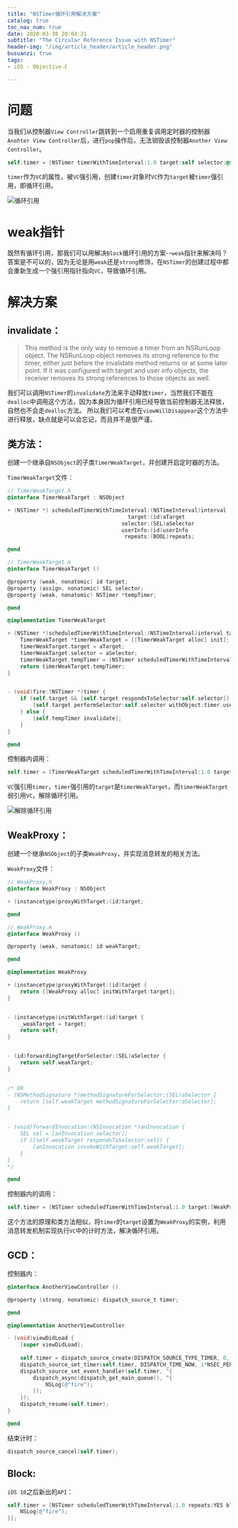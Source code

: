 ```yaml
---
title: "NSTimer循环引用解决方案"
catalog: true
toc_nav_num: true
date: 2020-03-30 20:04:21
subtitle: "The Circular Reference Issue with NSTimer"
header-img: "/img/article_header/article_header.png"
busuanzi: true
tags:
- iOS - Objective-C

---
```


# 问题

当我们从控制器`View Controller`跳转到一个启用重复调用定时器的控制器`Anohter View Controller`后，进行`pop`操作后，无法销毁该控制器`Another View Controller`。

``` objectivec
self.timer = [NSTimer timerWithTimeInterval:1.0 target:self selector:@selector(timerAction) userInfo:nil repeats:YES];
```

`timer`作为`VC`的属性，被`VC`强引用，创建`timer`对象时`VC`作为`target`被`timer`强引用，即循环引用。

![循环引用](/img/article/20200330/1.png)

<!-- more -->

# weak指针

既然有循环引用，那我们可以用解决`Block`循环引用的方案--`weak`指针来解决吗？答案是不可以的，因为无论是用`weak`还是`strong`修饰，在`NSTimer`的创建过程中都会重新生成一个强引用指针指向`VC`，导致循环引用。

# 解决方案

## invalidate：

> This method is the only way to remove a timer from an NSRunLoop object. The NSRunLoop object removes its strong reference to the timer, either just before the invalidate method returns or at some later point.
If it was configured with target and user info objects, the receiver removes its strong references to those objects as well.

我们可以调用`NSTimer`的`invalidate`方法来手动释放`timer`，当然我们不能在`dealloc`中调用这个方法，因为本身因为循环引用已经导致当前控制器无法释放，自然也不会走`dealloc`方法。
所以我们可以考虑在`viewWillDisappear`这个方法中进行释放，缺点就是可以会忘记，而且并不是很严谨。

## 类方法：

创建一个继承自`NSObject`的子类`TimerWeakTarget`，并创建开启定时器的方法。

`TimerWeakTarget`文件：
``` objectivec
// TimerWeakTarget.h
@interface TimerWeakTarget : NSObject

+ (NSTimer *) scheduledTimerWithTimeInterval:(NSTimeInterval)interval
                                      target:(id)aTarget
                                    selector:(SEL)aSelector
                                    userInfo:(id)userInfo
                                     repeats:(BOOL)repeats;

@end
```

``` objectivec
// TimerWeakTarget.m
@interface TimerWeakTarget ()

@property (weak, nonatomic) id target;
@property (assign, nonatomic) SEL selector;
@property (weak, nonatomic) NSTimer *tempTimer;

@end

@implementation TimerWeakTarget

+ (NSTimer *)scheduledTimerWithTimeInterval:(NSTimeInterval)interval target:(id)aTarget selector:(SEL)aSelector userInfo:(id)userInfo repeats:(BOOL)repeats {
    TimerWeakTarget *timerWeakTarget = [[TimerWeakTarget alloc] init];
    timerWeakTarget.target = aTarget;
    timerWeakTarget.selector = aSelector;
    timerWeakTarget.tempTimer = [NSTimer scheduledTimerWithTimeInterval:interval target:timerWeakTarget selector:@selector(fire:) userInfo:userInfo repeats:repeats];
    return timerWeakTarget.tempTimer;
}


- (void)fire:(NSTimer *)timer {
    if (self.target && [self.target respondsToSelector:self.selector]) {
        [self.target performSelector:self.selector withObject:timer.userInfo];
    } else {
        [self.tempTimer invalidate];
    }
}

@end
```

控制器内调用：
``` objectivec
self.timer = [TimerWeakTarget scheduledTimerWithTimeInterval:1.0 target:self selector:@selector(timerAction) userInfo:nil repeats:YES];
```

`VC`强引用`timer`，`timer`强引用的`target`是`timerWeakTarget`，而`timerWeakTarget`弱引用`VC`，解除循环引用。

![解除循环引用](/img/article/20200330/2.png)

## WeakProxy：

创建一个继承`NSObject`的子类`WeakProxy`，并实现消息转发的相关方法。

`WeakProxy`文件：
``` objectivec
// WeakProxy.h
@interface WeakProxy : NSObject

+ (instancetype)proxyWithTarget:(id)target;

@end
```

``` objectivec
// WeakProxy.m
@interface WeakProxy ()

@property (weak, nonatomic) id weakTarget;

@end

@implementation WeakProxy

+ (instancetype)proxyWithTarget:(id)target {
    return [[WeakProxy alloc] initWithTarget:target];
}


- (instancetype)initWithTarget:(id)target {
    _weakTarget = target;
    return self;
}


- (id)forwardingTargetForSelector:(SEL)aSelector {
    return self.weakTarget;
}


/* OR
- (NSMethodSignature *)methodSignatureForSelector:(SEL)aSelector {
    return [self.weakTarget methodSignatureForSelector:aSelector];
}


- (void)forwardInvocation:(NSInvocation *)anInvocation {
    SEL sel = [anInvocation selector];
    if ([self.weakTarget respondsToSelector:sel]) {
        [anInvocation invokeWithTarget:self.weakTarget];
    }
}
*/

@end
```

控制器内的调用：
``` objectivec
self.timer = [NSTimer scheduledTimerWithTimeInterval:1.0 target:[WeakProxy proxyWithTarget:self] selector:@selector(timerAction) userInfo:nil repeats:YES];
```

这个方法的原理和类方法相似，将`timer`的`target`设置为`WeakProxy`的实例，利用消息转发机制实现执行`VC`中的计时方法，解决循环引用。

## GCD：

控制器内：
``` objectivec
@interface AnotherViewController ()

@property (strong, nonatomic) dispatch_source_t timer;

@end

@implementation AnotherViewController

- (void)viewDidLoad {
    [super viewDidLoad];
   
    self.timer = dispatch_source_create(DISPATCH_SOURCE_TYPE_TIMER, 0, 0, dispatch_get_global_queue(DISPATCH_QUEUE_PRIORITY_DEFAULT, 0));
    dispatch_source_set_timer(self.timer, DISPATCH_TIME_NOW, 1*NSEC_PER_SEC, 0);
    dispatch_source_set_event_handler(self.timer, ^{
        dispatch_async(dispatch_get_main_queue(), ^{
            NSLog(@"fire");
        });
    });
    dispatch_resume(self.timer);
}

@end
```

结束计时：
``` objectivec
dispatch_source_cancel(self.timer);
```

## Block:

`iOS 10`之后新出的`API`：

``` objectivec
self.timer = [NSTimer scheduledTimerWithTimeInterval:1.0 repeats:YES block:^(NSTimer * _Nonnull timer) {
    NSLog(@"fire");
}];
```


